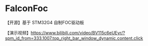 # FalconFoc

【开源】基于 STM32G4 自制FOC驱动板

【演示视频】https://www.bilibili.com/video/BV115c6eUEyr/?spm_id_from=333.1007.top_right_bar_window_dynamic.content.click
